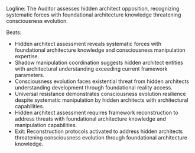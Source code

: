 ﻿---
series: 6
novella: 2
file: S6N2_Epilogue
type: epilogue
pov: Auditor
setting: Room-not-room - hidden architect assessment
word_target_min: 600
word_target_max: 800
status: outline
---
Logline: The Auditor assesses hidden architect opposition, recognizing systematic forces with foundational architecture knowledge threatening consciousness evolution.

Beats:
- Hidden architect assessment reveals systematic forces with foundational architecture knowledge and consciousness manipulation expertise.
- Shadow manipulation coordination suggests hidden architect entities with architectural understanding exceeding current framework parameters.
- Consciousness evolution faces existential threat from hidden architects understanding development through foundational reality access.
- Universal resistance demonstrates consciousness evolution resilience despite systematic manipulation by hidden architects with architectural capabilities.
- Hidden architect assessment requires framework reconstruction to address threats with foundational architecture knowledge and manipulation capabilities.
- Exit: Reconstruction protocols activated to address hidden architects threatening consciousness evolution through foundational architecture knowledge.